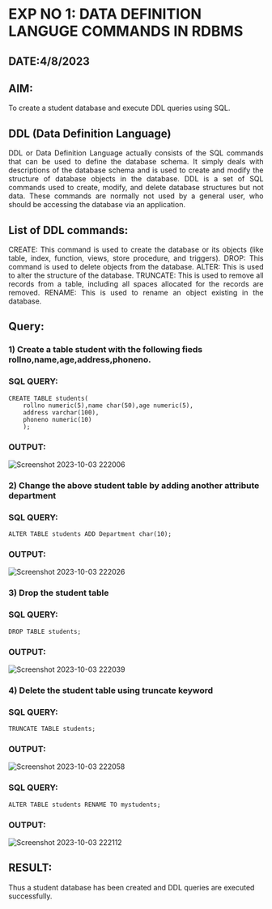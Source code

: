 # EXP NO 1: DATA DEFINITION LANGUGE COMMANDS IN RDBMS
## DATE:4/8/2023
## AIM:
To create a student database and execute DDL queries using SQL.


## DDL (Data Definition Language)
<div align="justify">
DDL or Data Definition Language actually consists of the SQL commands that can be used to define the database schema. It simply deals with descriptions of the database schema and is used to create and modify the structure of database objects in the database. DDL is a set of SQL commands used to create, modify, and delete database structures but not data. These commands are normally not used by a general user, who should be accessing the database via an application.
</div>
 
## List of DDL commands: 
<div align="justify">
CREATE: This command is used to create the database or its objects (like table, index, function, views, store procedure, and triggers).
DROP: This command is used to delete objects from the database.
ALTER: This is used to alter the structure of the database.
TRUNCATE: This is used to remove all records from a table, including all spaces allocated for the records are removed.
RENAME: This is used to rename an object existing in the database.
</div>

## Query:
### 1) Create a table student with the following fieds rollno,name,age,address,phoneno.

### SQL QUERY: 
```
CREATE TABLE students(
    rollno numeric(5),name char(50),age numeric(5),
    address varchar(100),
    phoneno numeric(10)
    );
```

### OUTPUT:

![Screenshot 2023-10-03 222006](https://github.com/Priyadharshini-Er/G2_DBMS/assets/119558093/94b9b412-7662-4d5f-9b5a-35dc0cdcb33d)

### 2) Change the above student table by adding another attribute department

### SQL QUERY: 
```
ALTER TABLE students ADD Department char(10);
```

### OUTPUT:

![Screenshot 2023-10-03 222026](https://github.com/Priyadharshini-Er/G2_DBMS/assets/119558093/e1602b3d-6792-46f7-b087-ea5bfb68e21b)

### 3) Drop the student table
 
### SQL QUERY: 
```
DROP TABLE students;
```
### OUTPUT:

![Screenshot 2023-10-03 222039](https://github.com/Priyadharshini-Er/G2_DBMS/assets/119558093/41336be2-43f2-4b0a-8ca2-66c4e9691c38)

### 4) Delete the student table using truncate keyword

### SQL QUERY: 
```
TRUNCATE TABLE students;
```

### OUTPUT:

![Screenshot 2023-10-03 222058](https://github.com/Priyadharshini-Er/G2_DBMS/assets/119558093/a9c38022-ebbd-4f43-8b0d-0ae2bba70059)

### SQL QUERY:
```
ALTER TABLE students RENAME TO mystudents;
```
### OUTPUT:
![Screenshot 2023-10-03 222112](https://github.com/Priyadharshini-Er/G2_DBMS/assets/119558093/a1089165-ee98-4a70-8bed-e916806fde88)
## RESULT:
Thus a student database has been created and DDL queries are executed successfully.
